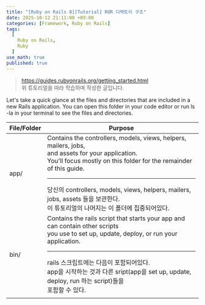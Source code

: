 ```yaml
---
title: "[Ruby on Rails 8][Tutorial] ROR 디렉토리 구조"
date: 2025-10-12 21:11:00 +09:00
categories: [Framework, Ruby on Rails]
tags:
  [
    Ruby on Rails,
    Ruby
  ]
use_math: true
published: true
---
```


> https://guides.rubyonrails.org/getting_started.html<br>
위 튜토리얼을 따라 학습하며 작성한 글입니다.

Let's take a quick glance at the files and directories that are included in a new Rails application. You can open this folder in your code editor or run ls -la in your terminal to see the files and directories.

<table>

<thead>
<tr>
  <th>File/Folder</th>
  <th>Purpose</th>
</tr>
</thead>

<tbody>
<tr>
  <tr>
    <td>app/</td>
    <td>Contains the controllers, models, views, helpers, mailers, jobs,<br> and assets for your application.<br> You'll focus mostly on this folder for the remainder of this guide.<hr>당신의 controllers, models, views, helpers, mailers, jobs, assets 들을 보관한다.<br>이 튜토리얼의 나머지는 이 폴더에 집중되어있다.</td>
  </tr>
  <tr>
    <td>bin/</td>
    <td>Contains the rails script that starts your app and can contain other scripts<br>you use to set up, update, deploy, or run your application.<hr>
    rails 스크립트에는 다음이 포함되어있다.<br> app을 시작하는 것과 다른 sript(app을 set up, update, deploy, run 하는 script)들을<br> 포함할 수 있다.</td>
  </tr>
  <tr>
    <td></td>
    <td></td>
  </tr>
</tr>
</tbody>

</table>
